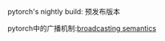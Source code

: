 pytorch's nightly build: 预发布版本

pytorch中的广播机制:[broadcasting semantics](https://zhuanlan.zhihu.com/p/338298069)